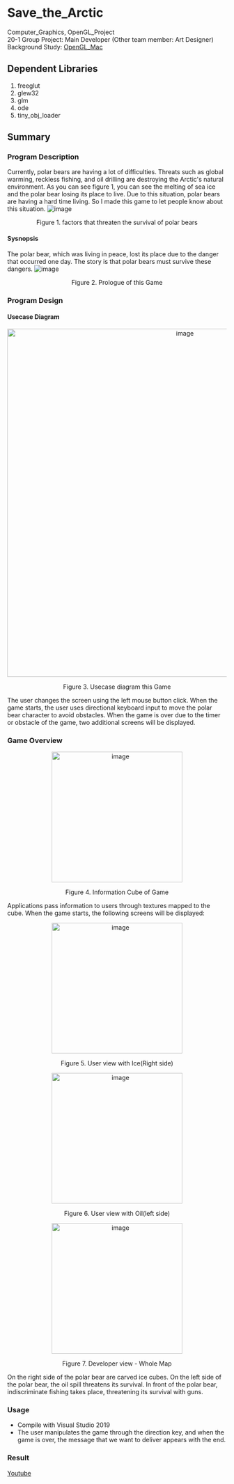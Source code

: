 # Save_the_Arctic
Computer_Graphics, OpenGL_Project<br>
20-1 Group Project: Main Developer (Other team member: Art Designer)<br>
Background Study: [OpenGL_Mac](https://github.com/Hyorm/OpenGL_Mac)
## Dependent Libraries
1. freeglut
2. glew32
3. glm
4. ode
5. tiny_obj_loader

## Summary
### Program Description
Currently, polar bears are having a lot of difficulties. Threats such as global warming, reckless fishing, and oil drilling are destroying the Arctic's natural environment. As you can see figure 1, you can see the melting of sea ice and the polar bear losing its place to live. Due to this situation, polar bears are having a hard time living. So I made this game to let people know about this situation.
![image](https://user-images.githubusercontent.com/28642467/104836942-b19c3100-58f4-11eb-91b2-a3078b51a761.png)
<p align="center">Figure 1. factors that threaten the survival of polar bears</p>

#### Sysnopsis
The polar bear, which was living in peace, lost its place due to the danger that occurred one day. The story is that polar bears must survive these dangers. 
![image](https://user-images.githubusercontent.com/28642467/104837142-01c7c300-58f6-11eb-9dfc-cfd644f80144.png)
<p align="center">Figure 2. Prologue of this Game</p>

### Program Design

#### Usecase Diagram
<p align="center"><img width="800" alt="image" src="https://user-images.githubusercontent.com/28642467/104836872-3dfa2400-58f4-11eb-8348-56eda589cb59.png"></p>
<p align="center">Figure 3. Usecase diagram this Game</p>

The user changes the screen using the left mouse button click. When the game starts, the user uses directional keyboard input to move the polar bear character to avoid obstacles. When the game is over due to the timer or obstacle of the game, two additional screens will be displayed.

### Game Overview
<p align="center"><img width="300" alt="image" src="https://user-images.githubusercontent.com/28642467/104837222-71d64900-58f6-11eb-9869-2fa422df9c17.png"></p>
<p align="center">Figure 4. Information Cube of Game</p>

Applications pass information to users through textures mapped to the cube. When the game starts, the following screens will be displayed:

<p align="center"><img width="300" alt="image" src="https://user-images.githubusercontent.com/28642467/104837230-8286bf00-58f6-11eb-8328-5f1536b91588.png"></p>
<p align="center">Figure 5. User view with Ice(Right side)</p>

<p align="center"><img width="300" alt="image" src="https://user-images.githubusercontent.com/28642467/104837236-874b7300-58f6-11eb-9943-c78c58ce4996.png"></p>
<p align="center">Figure 6. User view with Oil(left side)</p>

<p align="center"><img width="300" alt="image" src="https://user-images.githubusercontent.com/28642467/104837239-8a466380-58f6-11eb-844e-672e865785a9.png"></p>
<p align="center">Figure 7. Developer view - Whole Map </p>

On the right side of the polar bear are carved ice cubes. On the left side of the polar bear, the oil spill threatens its survival. In front of the polar bear, indiscriminate fishing takes place, threatening its survival with guns. 

### Usage
- Compile with Visual Studio 2019    
- The user manipulates the game through the direction key, and when the game is over, the message that we want to deliver appears with the end.

### Result
[Youtube](https://youtu.be/f64oH4Hmx6E)
